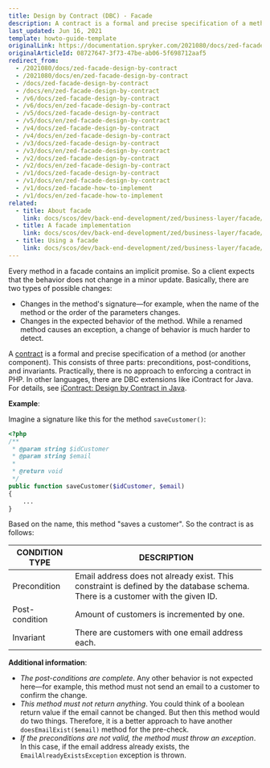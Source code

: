 ```yaml
---
title: Design by Contract (DBC) - Facade
description: A contract is a formal and precise specification of a method (or other components) in a facade.
last_updated: Jun 16, 2021
template: howto-guide-template
originalLink: https://documentation.spryker.com/2021080/docs/zed-facade-design-by-contract
originalArticleId: 08727647-3f73-47be-ab06-5f698712aaf5
redirect_from:
  - /2021080/docs/zed-facade-design-by-contract
  - /2021080/docs/en/zed-facade-design-by-contract
  - /docs/zed-facade-design-by-contract
  - /docs/en/zed-facade-design-by-contract
  - /v6/docs/zed-facade-design-by-contract
  - /v6/docs/en/zed-facade-design-by-contract
  - /v5/docs/zed-facade-design-by-contract
  - /v5/docs/en/zed-facade-design-by-contract
  - /v4/docs/zed-facade-design-by-contract
  - /v4/docs/en/zed-facade-design-by-contract
  - /v3/docs/zed-facade-design-by-contract
  - /v3/docs/en/zed-facade-design-by-contract
  - /v2/docs/zed-facade-design-by-contract
  - /v2/docs/en/zed-facade-design-by-contract
  - /v1/docs/zed-facade-design-by-contract
  - /v1/docs/en/zed-facade-design-by-contract
  - /v1/docs/zed-facade-how-to-implement
  - /v1/docs/en/zed-facade-how-to-implement
related:
  - title: About facade
    link: docs/scos/dev/back-end-development/zed/business-layer/facade/facade.html
  - title: A facade implementation
    link: docs/scos/dev/back-end-development/zed/business-layer/facade/a-facade-implementation.html
  - title: Using a facade
    link: docs/scos/dev/back-end-development/zed/business-layer/facade/using-a-facade.html
---
```


Every method in a facade contains an implicit promise. So a client expects that the behavior does not change in a minor update. Basically, there are two types of possible changes:
* Changes in the method's signature—for example, when the name of the method or the order of the parameters changes.
* Changes in the expected behavior of the method. While a renamed method causes an exception, a change of behavior is much harder to detect.

A [contract](https://en.wikipedia.org/wiki/Design_by_contract) is a formal and precise specification of a method (or another component). This consists of three parts: preconditions, post-conditions, and invariants. Practically, there is no approach to enforcing a contract in PHP. In other languages, there are DBC extensions like iContract for Java. For details, see [iContract: Design by Contract in Java](http://www.javaworld.com/article/2074956/learn-java/icontract--design-by-contract-in-java.html).

**Example**:

Imagine a signature like this for the method `saveCustomer()`:

```php
<?php
/**
 * @param string $idCustomer
 * @param string $email
 *
 * @return void
 */
public function saveCustomer($idCustomer, $email) 
{
    ...
}
```

Based on the name, this method "saves a customer". So the contract is as follows:

| CONDITION TYPE | DESCRIPTION |
| --- | --- |
| Precondition | Email address does not already exist. This constraint is defined by the database schema. There is a customer with the given ID. |
| Post-condition | Amount of customers is incremented by one. |
| Invariant | There are customers with one email address each. |

**Additional information**:

* *The post-conditions are complete*. Any other behavior is not expected here—for example, this method must not send an email to a customer to confirm the change.
* *This method must not return anything*. You could think of a boolean return value if the email cannot be changed. But then this method would do two things. Therefore, it is a better approach to have another `doesEmailExist($email)` method for the pre-check.
* *If the preconditions are not valid, the method must throw an exception*. In this case, if the email address already exists, the `EmailAlreadyExistsException` exception is thrown.
